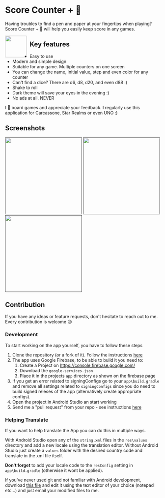 # Score Counter + 🎲

Having troubles to find a pen and paper at your fingertips when playing? Score Counter + 🎲 will help you easily keep score in any games.

[<img src="https://upload.wikimedia.org/wikipedia/commons/thumb/c/cd/Get_it_on_Google_play.svg/500px-Get_it_on_Google_play.svg.png" style="float: left; padding-right: 10px;" height="70">](https://play.google.com/store/apps/details?id=ua.napps.scorekeeper)

## Key features
* Easy to use
* Modern and simple design
* Suitable for any game. Multiple counters on one screen
* You can change the name, initial value, step and even color for any counter
* Can't find a dice? There are d6, d8, d20, and even d88 :)
* Shake to roll
* Dark theme will save your eyes in the evening :)
* No ads at all. NEVER

I 🖤 board games and appreciate your feedback. I regularly use this application for Carcassone, Star Realms or even UNO :)

## Screenshots
[<img src="https://lh3.googleusercontent.com/sP04i1HuOFsjz-fstQh-2ZD_admLQZcqoeQfV0CDjUKbzx6HfosxxXcD8vNUCQffxw=s0" width=250>]()
[<img src="https://lh3.googleusercontent.com/g4yJZHDimvB1DWzNnTzpU2E8DxgLfaNeFct9DucvWxZ-iypYg7aMG6r5bfm4khBBmy6C=s0" width=250>]()
[<img src="https://lh3.googleusercontent.com/nEdxwJLKelY22x_VM6ahYE7QZ1X1Ld0faLhjBFR586Wpr-v6EoWj1See2uldOD3dnvQ_=s0" width=250>]()

## Contribution
If you have any ideas or feature requests, don't hesitate to reach out to me. Every contribution is welcome 😉

### Development

To start working on the app yourself, you have to follow these steps

1. Clone the repository (or a fork of it). Follow the instructions [here](http://help.github.com/fork-a-repo/)
2. The app uses Google Firebase, to be able to build it you need to:
   1. Create a Project on https://console.firebase.google.com/ 
   2. Download the `google-services.json`
   3. Place it in the projects `app` directory as shown on the firebase page
3. If you get an error related to signingConfigs go to your `app\build.gradle` and remove all settings related to `signingConfigs` since you do need to build signed releses of the app (alternatively create appropriate configs).
4. Open the project in Android Studio an start working
5. Send me a "pull request" from your repo - see instructions [here](https://help.github.com/articles/creating-a-pull-request-from-a-fork/)

### Helping Translate

If you want to help translate the App you can do this in multiple ways.

With Android Studio open any of the `string.xml` files in the `res\values` directory and add a new locale using the translation editor. Without Android Studio just create a `values` folder with the desired country code and translate in the xml file itself.

**Don't forget** to add your locale code to the `resConfig` setting in `app\build.gradle` (otherwise it wont be applied).

If you've never used git and not familiar with Android development, download [this file](https://raw.githubusercontent.com/n-apps/ScoreCounter/master/app/src/main/res/values/strings.xml) and edit it using the text editor of your choice (notepad etc...) and just email your modified files to me.
